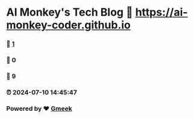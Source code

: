 # AI Monkey's Tech Blog :link: https://ai-monkey-coder.github.io 
### :page_facing_up: [1](https://ai-monkey-coder.github.io/tag.html) 
### :speech_balloon: 0 
### :hibiscus: 9 
### :alarm_clock: 2024-07-10 14:45:47 
### Powered by :heart: [Gmeek](https://github.com/Meekdai/Gmeek)
